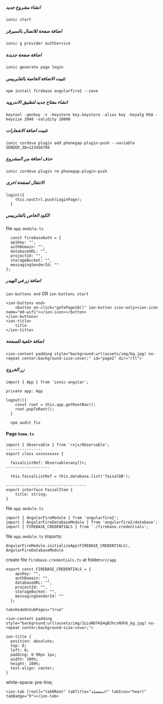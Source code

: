 ##### انشاء مشروع جديد
```
ionic start
```
##### اضافة صفحة للاتصال بالسيرفر
```
ionic g provider authService
```
##### اضافة صفحة جديدة
```
ionic generate page login
```
##### تثبيت الاضافة الخاصة بالفايربيس
```
npm install firebase angularfire2 --save
```
##### انشاء مفتاح جديد لتطبيق الاندرويد
```
keytool -genkey -v -keystore key.keystore -alias key -keyalg RSA -keysize 2048 -validity 10000
```
##### تثبيت اضافة الاشعارات
```
ionic cordova plugin add phonegap-plugin-push --variable SENDER_ID=123456789
```
##### حذف اضافة من المشروع
```
ionic cordova plugin rm phonegap-plugin-push
```
##### الانتقال لصفحة اخرى
```
login(){
    this.navCtrl.push(LoginPage);
  }
```
##### الكود الخاص بالفايربيس
file `app.module.ts`
```
  const firebaseAuth = {
  apiKey: "",
  authDomain: "",
  databaseURL: "",
  projectId: "",
  storageBucket: "",
  messagingSenderId: ""
};
```
##### اضافة زر في الهيدر
`ion-buttons end` OR `ion-buttons start`
```
<ion-buttons end>
    <button on-click="goToPage10()" ion-button icon-only><ion-icon name="md-wifi"></ion-icon></button>
</ion-buttons>
<ion-title>
    title
</ion-title>
```
##### اضافة خلفية للصفحة
```
<ion-content padding style="background:url(assets/img/bg.jpg) no-repeat center;background-size:cover;" id="page2" dir="rtl">
```
##### زر الخروج
```
import { App } from 'ionic-angular';

private app: App

logout(){
    const root = this.app.getRootNav();
    root.popToRoot();
  }
  ```
```
  npm audit fix
```
#### Page `home.ts`
```
import { Observable } from 'rxjs/Observable';
----------------
export class xxxxxxxxxx {

  faisalListRef: Observable<any[]>;
-------------------
  
  this.faisalListRef = this.database.list('faisalDB');
  
-----------------------------------
export interface FaisalItem {
    title: string;
}
```
file `app.module.ts`
```
import { AngularFireModule } from 'angularfire2';
import { AngularFireDatabaseModule } from 'angularfire2/database';
import { FIREBASE_CREDENTIALS } from './firebase.credentials';
```
file `app.module.ts` imports:
```
AngularFireModule.initializeApp(FIREBASE_CREDENTIALS),
AngularFireDatabaseModule
```
create file `firebase.credentials.ts` at folder`src/app`
```
export const FIREBASE_CREDENTIALS = {
    apiKey: "",
    authDomain: "",
    databaseURL: "",
    projectId: "",
    storageBucket: "",
    messagingSenderId: ""
  };
```
```
tabsHideOnSubPages="true"
```
```
<ion-content padding style="background:url(assets/img/1LLoNbYkQ4qBJhcsNVh6_bg.jpg) no-repeat center;background-size:cover;">
```
```
ion-title {
  position: absolute;
  top: 0;
  left: 0;
  padding: 0 90px 1px;
  width: 100%;
  height: 100%;
  text-align: center;
}
```

white-space: pre-line;
```
<ion-tab [root]="tab6Root" tabTitle="المفضلة" tabIcon="heart" tabBadge="9"></ion-tab>
```
